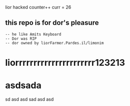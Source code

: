 lior hacked counter++
curr = 26

## this repo is for dor's pleasure
    -- he like Amits Keyboard
    -- Dor was RIP
    -- dor owned by liorFarmer.Pardes.il/limonim


liorrrrrrrrrrrrrrrrrrrrrr123213
=======
# asdsada
sd
asd
asd
sad
asd
asd
